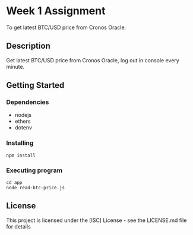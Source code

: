 # Week 1 Assignment

To get latest BTC/USD price from Cronos Oracle.

## Description

Get latest BTC/USD price from Cronos Oracle, log out in console every minute.

## Getting Started

### Dependencies

* nodejs
* ethers
* dotenv

### Installing

```
npm install
```

### Executing program

```
cd app
node read-btc-price.js 
```

## License

This project is licensed under the [ISC] License - see the LICENSE.md file for details

